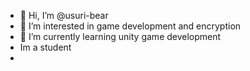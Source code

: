 - 👋 Hi, I’m @usuri-bear
- 👀 I’m interested in game development and encryption
- 🌱 I’m currently learning unity game development
- Im a student
- 

<!---
usuri-bear/usuri-bear is a ✨ special ✨ repository because its `README.md` (this file) appears on your GitHub profile.
You can click the Preview link to take a look at your changes.
--->
